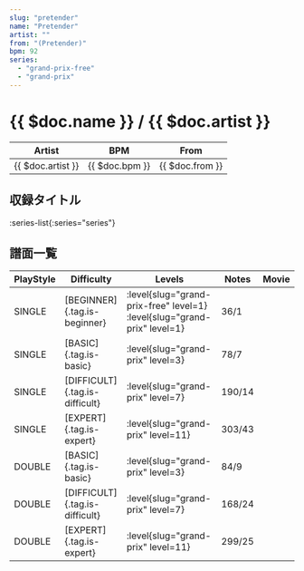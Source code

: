 ```yaml
---
slug: "pretender"
name: "Pretender"
artist: ""
from: "(Pretender)"
bpm: 92
series:
  - "grand-prix-free"
  - "grand-prix"
---
```


# {{ $doc.name }} / {{ $doc.artist }}

|Artist|BPM|From|
|------|---|----|
|{{ $doc.artist }}|{{ $doc.bpm }}|{{ $doc.from }}|

## 収録タイトル

:series-list{:series="series"}

## 譜面一覧

|PlayStyle|Difficulty|Levels|Notes|Movie|
|---------|----------|------|-----|-----|
|SINGLE|[BEGINNER]{.tag.is-beginner}|<div class="field is-grouped is-grouped-multiline"> :level{slug="grand-prix-free" level=1} :level{slug="grand-prix" level=1}</div>|36/1||
|SINGLE|[BASIC]{.tag.is-basic}|<div class="field is-grouped is-grouped-multiline"> :level{slug="grand-prix" level=3}</div>|78/7||
|SINGLE|[DIFFICULT]{.tag.is-difficult}|<div class="field is-grouped is-grouped-multiline"> :level{slug="grand-prix" level=7}</div>|190/14||
|SINGLE|[EXPERT]{.tag.is-expert}|<div class="field is-grouped is-grouped-multiline"> :level{slug="grand-prix" level=11}</div>|303/43||
|DOUBLE|[BASIC]{.tag.is-basic}|<div class="field is-grouped is-grouped-multiline"> :level{slug="grand-prix" level=3}</div>|84/9||
|DOUBLE|[DIFFICULT]{.tag.is-difficult}|<div class="field is-grouped is-grouped-multiline"> :level{slug="grand-prix" level=7}</div>|168/24||
|DOUBLE|[EXPERT]{.tag.is-expert}|<div class="field is-grouped is-grouped-multiline"> :level{slug="grand-prix" level=11}</div>|299/25||

